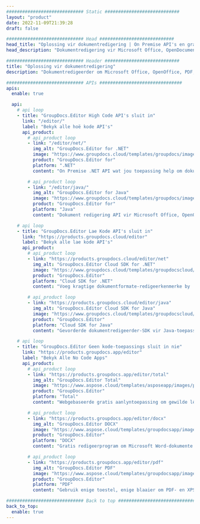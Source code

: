 ```yaml
---
############################# Static ############################
layout: "product"
date: 2022-11-09T21:39:28
draft: false

############################# Head ############################
head_title: "Oplossing vir dokumentredigering | On Premise API's en gratis toepassings"
head_description: "Dokumentredigering vir Microsoft Office, OpenDocument, PDF en ander lêerformate met On Premise API's of gebruik die Online Document Editor-toepassing."

############################# Header ############################
title: "Oplossing vir dokumentredigering"
description: "Dokumentredigeerder om Microsoft Office, OpenOffice, PDF, HTML en ander dokumentlêerformate te manipuleer."

############################# APIs ###############################
apis:
  enable: true

  api:
    # api loop
    - title: "GroupDocs.Editor High Code API's sluit in"
      link: "/editor/"
      label: "Bekyk alle hoë kode API's"
      api_product:
        # api_product loop
        - link: "/editor/net/"
          img_alt: "GroupDocs.Editor for .NET"
          image: "https://www.groupdocs.cloud/templates/groupdocs/images/product-logos/groupdocs-editor-net.png"
          product: "GroupDocs.Editor for"
          platform: ".NET"
          content: "On Premise .NET API wat jou toepassing help om dokumente te bekyk, te redigeer en dan om te skakel."

        # api_product loop
        - link: "/editor/java/"
          img_alt: "GroupDocs.Editor for Java"
          image: "https://www.groupdocs.cloud/templates/groupdocs/images/product-logos/groupdocs-editor-java.png"
          product: "GroupDocs.Editor for"
          platform: "Java"
          content: "Dokument redigering API vir Microsoft Office, OpenOffice, HTML en ander dokumente om binne jou Java-gebaseerde toepassings te manipuleer."

    # api loop
    - title: "GroupDocs.Editor Lae Kode API's sluit in"
      link: "https://products.groupdocs.cloud/editor"
      label: "Bekyk alle lae kode API's"
      api_product:
        # api_product loop
        - link: "https://products.groupdocs.cloud/editor/net"
          img_alt: "GroupDocs.Editor Cloud SDK for .NET"
          image: "https://www.groupdocs.cloud/templates/groupdocscloud/images/sdk/272x272/groupdocs_editor-for-net.png"
          product: "GroupDocs.Editor"
          platform: "Cloud SDK for .NET"
          content: "Voeg kragtige dokumentformate-redigeerkenmerke by .NET-toepassings deur Cloud SDK vir .NET te gebruik. Wysig MS Office-, Web- en XML-dokumente."

        # api_product loop
        - link: "https://products.groupdocs.cloud/editor/java"
          img_alt: "GroupDocs.Editor Cloud SDK for Java"
          image: "https://www.groupdocs.cloud/templates/groupdocscloud/images/sdk/272x272/groupdocs_editor-for-java.png"
          product: "GroupDocs.Editor"
          platform: "Cloud SDK for Java"
          content: "Gevorderde dokumentredigeerder-SDK vir Java-toepassings om bedryfstandaarddokumentlêerformate te wysig op enige platform wat REST API's kan oproep."

    # api loop
    - title: "GroupDocs.Editor Geen kode-toepassings sluit in nie"
      link: "https://products.groupdocs.app/editor"
      label: "Bekyk Alle No Code Apps"
      api_product:
        # api_product loop
        - link: "https://products.groupdocs.app/editor/total"
          img_alt: "GroupDocs.Editor Total"
          image: "https://www.aspose.cloud/templates/asposeapp/images/products/logo/aspose_editor-app.png"
          product: "GroupDocs.Editor"
          platform: "Total"
          content: "Webgebaseerde gratis aanlyntoepassing om gewilde lêerformate vanaf Office en OpenOffice te wysig."

        # api_product loop
        - link: "https://products.groupdocs.app/editor/docx"
          img_alt: "GroupDocs.Editor DOCX"
          image: "https://www.aspose.cloud/templates/groupdocsapp/images/products/logo/groupdocs_words-app.png"
          product: "GroupDocs.Editor"
          platform: "DOCX"
          content: "Gratis redigeerprogram om Microsoft Word-dokumente aanlyn te bekyk en te redigeer."

        # api_product loop
        - link: "https://products.groupdocs.app/editor/pdf"
          img_alt: "GroupDocs.Editor PDF"
          image: "https://www.aspose.cloud/templates/groupdocsapp/images/products/logo/groupdocs_pdf-app.png"
          product: "GroupDocs.Editor"
          platform: "PDF"
          content: "Gebruik enige toestel, enige blaaier om PDF- en XPS-dokumente te bekyk of te wysig."

############################# Back to top ###############################
back_to_top:
  enable: true
---
```

